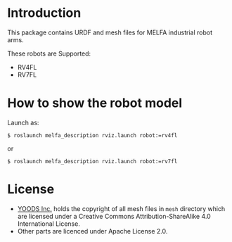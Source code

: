 # Introduction

This package contains URDF and mesh files for MELFA industrial robot
arms.

These robots are Supported:

  - RV4FL
  - RV7FL
  
# How to show the robot model

Launch as:

```
$ roslaunch melfa_description rviz.launch robot:=rv4fl
```

or

```
$ roslaunch melfa_description rviz.launch robot:=rv7fl
```

# License

- [YOODS Inc.](https://www.yoods.co.jp/) holds the copyright of all
  mesh files in ``mesh`` directory which are licensed under a Creative
  Commons Attribution-ShareAlike 4.0 International License.
- Other parts are licenced under Apache License 2.0.
